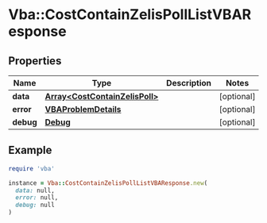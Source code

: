 # Vba::CostContainZelisPollListVBAResponse

## Properties

| Name | Type | Description | Notes |
| ---- | ---- | ----------- | ----- |
| **data** | [**Array&lt;CostContainZelisPoll&gt;**](CostContainZelisPoll.md) |  | [optional] |
| **error** | [**VBAProblemDetails**](VBAProblemDetails.md) |  | [optional] |
| **debug** | [**Debug**](Debug.md) |  | [optional] |

## Example

```ruby
require 'vba'

instance = Vba::CostContainZelisPollListVBAResponse.new(
  data: null,
  error: null,
  debug: null
)
```

